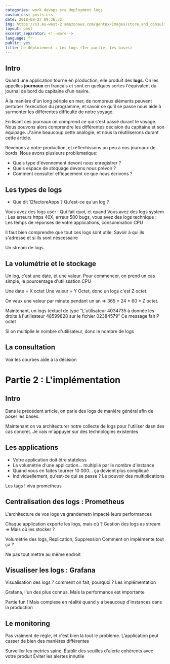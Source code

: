 ```yaml
---
categories: work devops sre deployment logs
custom_css: posts.css
date: 2018-08-27 09:36:32
img: https://s3.eu-west-2.amazonaws.com/gentux/Images/store_and_consult_logs.jpg
layout: post
excerpt_separator: <!--more-->
language: fr
public: yes
title: Le déploiement : Les logs (1er partie, les bases)
---
```


## Intro

Quand une application tourne en production, elle produit des **logs**. On les
appelles **journaux** en français et sont en quelques sortes l'équivalent du
journal de bord du capitaine d'un navire.

À la manière d'un long périple en mer, de nombreux éléments peuvent pertuber
l'execution du programme, et savoir ce qu'il se passe nous aide à surmonter les
différentes difficulté de notre voyage.

En lisant ces journaux on comprend ce qui s'est passé durant le voyage. Nous
pouvons alors comprendre les différentes décision du capitaine et son équipage.
J'aime beaucoup cette analogie, et nous la réutiliserons durant cette article.

Revenons à notre production, et réflechissons un peu à nos journaux de bords.
Nous avons plusieurs problèmatique:

  - Quels type d'évennement devont nous enregistrer ?
  - Quels espace de stoquage devons nous prévoir ?
  - Comment consulter efficacement ce que nous écrivons ?

## Les types de logs

- Que dit 12factoreApps ? Qu'est-ce qu'un log ?

Vous avez des logs user : Qui fait quoi, et quand
Vous avez des logs system : Les erreurs https 40X, erreur 500 bugs,
vous avez des logs technique : Les temps de réponses de votre applications, consommation CPU

Il faut bien comprendre que tout ces logs sont utile.
Savoir à qui ils s'adresse et si ils sont néscessaire

Un stream de logs

## La volumétrie et le stockage

Un log, c'est une date, et une valeur. Pour commencer, on prend un cas simple, le pourcentage d'utilissation CPU

Une date = X octet
Une valeur = Y Octet, donc un logs c'est Z octet.

On veux une valeur par minute pendant un an => 365 * 24 * 60 * Z octet.

Maintenant, un logs textuel de type "L'utilisateur 4034735 à donnée les droits à l'utilisateur 48599828 sur le fichier 02384579"
Ce message fait P octet

Si on multiplie le nombre d'utilisateur, donc le nombre de logs

## La consultation

Voir les courbes aide à la décision

# Partie 2 : L'implémentation

## Intro

Dans le précédent article, on parle des logs de maniére général afin de poser les bases.

Maintenant on va architecturer notre collecte de logs pour l'utiliser dasn des cas concret. Je vais m'appuyer sur des technologies existentes

## Les applications

- Votre application doit être stateless
- La volumétrie d'une application... multiplié par le nombre d'instance
- Quand vous en faites tourner 10 000... ça devient plus compliqué
- Individuellement, qu'est-ce qui se passe ? Le pouvoir des multiplications

Les tags ! viva prometheus

## Centralisation des logs : Prometheus

L'architecture de vos logs va grandemetn impacté leurs performances

Chaque application exporte les logs, mais où ?
Gestion des logs as stream => Mais où les stocker ?

Volumétrie des logs, Replication, Suppression
Comment on implémente tout ça ?

Ne pas tout mettre au même endroit

## Visualiser les logs : Grafana

Visualisation des logs ? comment on fait, pourquoi ?
Les implémentation

Grafana, l'un des plus connus. Mais la performance est importante

Partie fun ! Mais complexe en réalité quand y a beaucoup d'instances dans la production

## Le monitoring

Pas vraiment de régle, et c'est bien là tout le problème.
L'application peut casser de bien des manières différentes

Surveiller les metrics saine.
Établir des seuilles d'alerte cohérents avec votre produit
Éviter les alertes innutile
